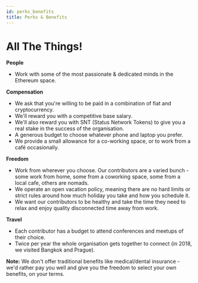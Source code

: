 ```yaml
---
id: perks_benefits
title: Perks & Benefits
---
```


# All The Things!

**People**
- Work with some of the most passionate & dedicated minds in the Ethereum space.  

**Compensation**
- We ask that you're willing to be paid in a combination of fiat and cryptocurrency.
- We'll reward you with a competitive base salary.
- We'll also reward you with SNT (Status Network Tokens) to give you a real stake in the success of the organisation.
- A generous budget to choose whatever phone and laptop you prefer.
- We provide a small allowance for a co-working space, or to work from a café occasionally.

**Freedom**
- Work from wherever you choose. Our contributors are a varied bunch - some work from home, some from a coworking space, some from a local cafe, others are nomads. 
- We operate an open vacation policy, meaning there are no hard limits or strict rules around how much holiday you take and how you schedule it.
- We want our contributors to be healthy and take the time they need to relax and enjoy quality disconnected time away from work.

**Travel**
 - Each contributor has a budget to attend conferences and meetups of their choice. 
 - Twice per year the whole organisation gets together to connect (in 2018, we visited Bangkok and Prague). 

**Note:** We don't offer traditional benefits like medical/dental insurance - we'd rather pay you well and give you the freedom to select your own benefits, on your terms.
